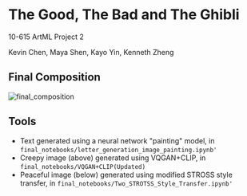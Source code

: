 # The Good, The Bad and The Ghibli

10-615 ArtML Project 2

Kevin Chen, Maya Shen, Kayo Yin, Kenneth Zheng

## Final Composition

![final_composition](./composition_final.png)

## Tools

- Text generated using a neural network "painting" model, in `final_notebooks/letter_generation_image_painting.ipynb'`
- Creepy image (above) generated using VQGAN+CLIP, in `final_notebooks/VQGAN+CLIP(Updated)`
- Peaceful image (below) generated using modified STROSS style transfer, in `final_notebooks/Two_STROTSS_Style_Transfer.ipynb'`